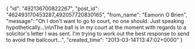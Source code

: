  {
   "id": "492136700822267",
   "post_id": "462493170453287_492057720830165",
   "from_name": "Eamonn O Brien",
   "message": "Oh I don't want to go to court, no one should. Just speaking hypothetically...\n\nThe ball is in my court at the moment with regards to a solicitor's letter I was sent. I'm trying to work out the best response to send to avoid the ballcourt...",
   "created_time": "2013-03-14T13:47:02+0000"
 }
